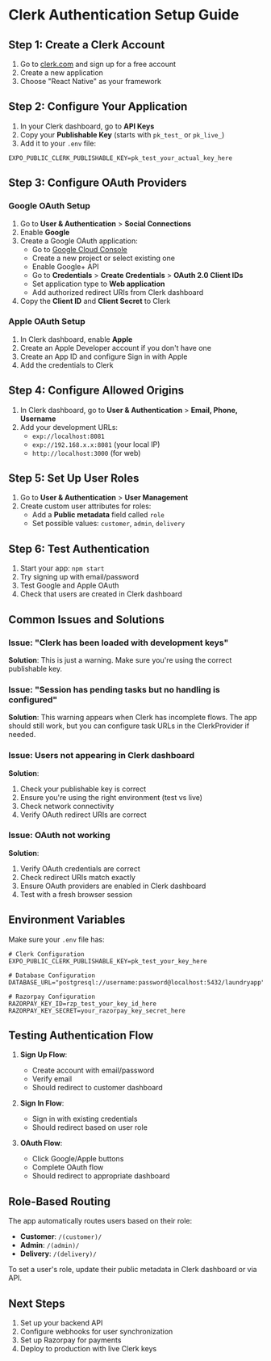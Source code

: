 # Clerk Authentication Setup Guide

## Step 1: Create a Clerk Account

1. Go to [clerk.com](https://clerk.com) and sign up for a free account
2. Create a new application
3. Choose "React Native" as your framework

## Step 2: Configure Your Application

1. In your Clerk dashboard, go to **API Keys**
2. Copy your **Publishable Key** (starts with `pk_test_` or `pk_live_`)
3. Add it to your `.env` file:

```env
EXPO_PUBLIC_CLERK_PUBLISHABLE_KEY=pk_test_your_actual_key_here
```

## Step 3: Configure OAuth Providers

### Google OAuth Setup

1. Go to **User & Authentication** > **Social Connections**
2. Enable **Google**
3. Create a Google OAuth application:
   - Go to [Google Cloud Console](https://console.cloud.google.com/)
   - Create a new project or select existing one
   - Enable Google+ API
   - Go to **Credentials** > **Create Credentials** > **OAuth 2.0 Client IDs**
   - Set application type to **Web application**
   - Add authorized redirect URIs from Clerk dashboard
4. Copy the **Client ID** and **Client Secret** to Clerk

### Apple OAuth Setup

1. In Clerk dashboard, enable **Apple**
2. Create an Apple Developer account if you don't have one
3. Create an App ID and configure Sign in with Apple
4. Add the credentials to Clerk

## Step 4: Configure Allowed Origins

1. In Clerk dashboard, go to **User & Authentication** > **Email, Phone, Username**
2. Add your development URLs:
   - `exp://localhost:8081`
   - `exp://192.168.x.x:8081` (your local IP)
   - `http://localhost:3000` (for web)

## Step 5: Set Up User Roles

1. Go to **User & Authentication** > **User Management**
2. Create custom user attributes for roles:
   - Add a **Public metadata** field called `role`
   - Set possible values: `customer`, `admin`, `delivery`

## Step 6: Test Authentication

1. Start your app: `npm start`
2. Try signing up with email/password
3. Test Google and Apple OAuth
4. Check that users are created in Clerk dashboard

## Common Issues and Solutions

### Issue: "Clerk has been loaded with development keys"
**Solution**: This is just a warning. Make sure you're using the correct publishable key.

### Issue: "Session has pending tasks but no handling is configured"
**Solution**: This warning appears when Clerk has incomplete flows. The app should still work, but you can configure task URLs in the ClerkProvider if needed.

### Issue: Users not appearing in Clerk dashboard
**Solution**: 
1. Check your publishable key is correct
2. Ensure you're using the right environment (test vs live)
3. Check network connectivity
4. Verify OAuth redirect URIs are correct

### Issue: OAuth not working
**Solution**:
1. Verify OAuth credentials are correct
2. Check redirect URIs match exactly
3. Ensure OAuth providers are enabled in Clerk dashboard
4. Test with a fresh browser session

## Environment Variables

Make sure your `.env` file has:

```env
# Clerk Configuration
EXPO_PUBLIC_CLERK_PUBLISHABLE_KEY=pk_test_your_key_here

# Database Configuration
DATABASE_URL="postgresql://username:password@localhost:5432/laundryapp"

# Razorpay Configuration
RAZORPAY_KEY_ID=rzp_test_your_key_id_here
RAZORPAY_KEY_SECRET=your_razorpay_key_secret_here
```

## Testing Authentication Flow

1. **Sign Up Flow**:
   - Create account with email/password
   - Verify email
   - Should redirect to customer dashboard

2. **Sign In Flow**:
   - Sign in with existing credentials
   - Should redirect based on user role

3. **OAuth Flow**:
   - Click Google/Apple buttons
   - Complete OAuth flow
   - Should redirect to appropriate dashboard

## Role-Based Routing

The app automatically routes users based on their role:

- **Customer**: `/(customer)/`
- **Admin**: `/(admin)/`
- **Delivery**: `/(delivery)/`

To set a user's role, update their public metadata in Clerk dashboard or via API.

## Next Steps

1. Set up your backend API
2. Configure webhooks for user synchronization
3. Set up Razorpay for payments
4. Deploy to production with live Clerk keys
